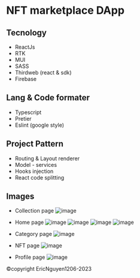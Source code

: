 # NFT marketplace DApp

## Tecnology

-   ReactJs
-   RTK
-   MUI
-   SASS
-   Thirdweb (react & sdk)
-   Firebase

## Lang & Code formater

-   Typescript
-   Pretier
-   Eslint (google style)

## Project Pattern

-   Routing & Layout renderer
-   Model - services
-   Hooks injection
-   React code splitting

## Images

- Collection page
![image](https://user-images.githubusercontent.com/63888253/223163662-9a792dda-3180-4ee7-b283-5ddc3844661e.png)

- Home page
![image](https://user-images.githubusercontent.com/63888253/223164003-c4db983d-02de-4ded-8ab3-25fe4b378f8c.png)
![image](https://user-images.githubusercontent.com/63888253/223164112-a12ffde1-84c4-49e9-9229-f80c24429fd6.png)
![image](https://user-images.githubusercontent.com/63888253/223164220-b92fc9f4-6575-4780-8ca7-8856f7424f91.png)
![image](https://user-images.githubusercontent.com/63888253/223164312-c783cfb7-0450-49ba-a185-9edb0ff33695.png)

- Category page
![image](https://user-images.githubusercontent.com/63888253/223165485-ebde104c-121c-4347-af29-413151b4999e.png)

- NFT page
![image](https://user-images.githubusercontent.com/63888253/223164718-4bbd1126-8ae6-4e96-8923-2cdd08c3301e.png)

- Profile page
![image](https://user-images.githubusercontent.com/63888253/223164875-20f8fbe7-6123-4dce-9d6e-f6917701d221.png)


©copyright EricNguyen1206-2023

